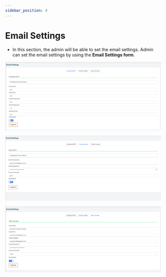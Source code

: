 ```yaml
---
sidebar_position: 4
---
```


# Email Settings

- In this section, the admin will be able to set the email settings. Admin can set the email settings by using the **Email Settings form**.


![Email Settings](./img/8.png)

![Email Settings](./img/7.png)

![Email Settings](./img/6.png)